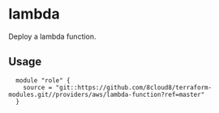 # lambda
Deploy a lambda function.

## Usage

```hcl
  module "role" {
    source = "git::https://github.com/8cloud8/terraform-modules.git//providers/aws/lambda-function?ref=master"
  }
```
